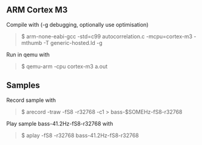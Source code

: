 ARM Cortex M3
-------------

Compile with (-g debugging, optionally use optimisation)
> $ arm-none-eabi-gcc -std=c99 autocorrelation.c -mcpu=cortex-m3 -mthumb -T generic-hosted.ld -g

Run in qemu with
> $ qemu-arm -cpu cortex-m3 a.out

Samples
-------

Record sample with
> $ arecord -traw -fS8 -r32768 -c1 > bass-$SOMEHz-fS8-r32768

Play sample bass-41.2Hz-fS8-r32768 with
> $ aplay -fS8 -r32768 bass-41.2Hz-fS8-r32768
